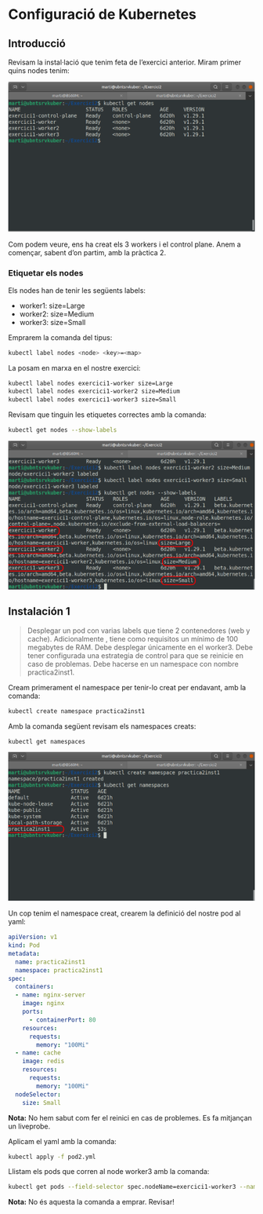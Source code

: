 # Configuració de Kubernetes

## Introducció

Revisam la instal·lació que tenim feta de l’exercici anterior. Miram primer quins nodes tenim:

![kuber1](imgs/kuber1.png)

Com podem veure, ens ha creat els 3 workers i el control plane. Anem a començar, sabent d’on partim, amb la pràctica 2.

### Etiquetar els nodes

Els nodes han de tenir les següents labels:	

- worker1: size=Large
- worker2: size=Medium
- worker3: size=Small

Emprarem la comanda del tipus:

```bash
kubectl label nodes <node> <key>=<map>
```
La posam en marxa en el nostre exercici:

```bash
kubectl label nodes exercici1-worker size=Large
kubectl label nodes exercici1-worker2 size=Medium
kubectl label nodes exercici1-worker3 size=Small
```

Revisam que tinguin les etiquetes correctes amb la comanda:

```bash
kubectl get nodes --show-labels
```

![Workers1](imgs/workers1.png)

## Instalación 1 

>Desplegar un pod con varias labels que tiene 2 contenedores (web y cache).
>Adicionalmente , tiene como requisitos un mínimo de 100 megabytes de RAM. Debe desplegar únicamente en el worker3. Debe tener configurada una estrategia de control para que se reinicie en caso de problemas. Debe hacerse en un namespace con nombre practica2inst1.

Cream primerament el namespace per tenir-lo creat per endavant, amb la comanda:

```bash
kubectl create namespace practica2inst1
```

Amb la comanda següent revisam els namespaces creats:

```bash
kubectl get namespaces
```

![namespaces1](imgs/namespaces1.png)

Un cop tenim el namespace creat, crearem la definició del nostre pod al yaml:

```yaml
apiVersion: v1
kind: Pod
metadata:
  name: practica2inst1
  namespace: practica2inst1
spec:
  containers:
  - name: nginx-server
    image: nginx
    ports:
      - containerPort: 80
    resources:
      requests:
        memory: "100Mi"
  - name: cache
    image: redis
    resources:
      requests:
        memory: "100Mi"
  nodeSelector:
    size: Small
```


**Nota:** No hem sabut com fer el reinici en cas de problemes. Es fa mitjançan un liveprobe.

Aplicam el yaml amb la comanda:

```bash
kubectl apply -f pod2.yml
```
Llistam els pods que corren al node worker3 amb la comanda:

```bash
kubectl get pods --field-selector spec.nodeName=exercici1-worker3 --namespace practica2inst1
```

**Nota:** No és aquesta la comanda a emprar. Revisar!






